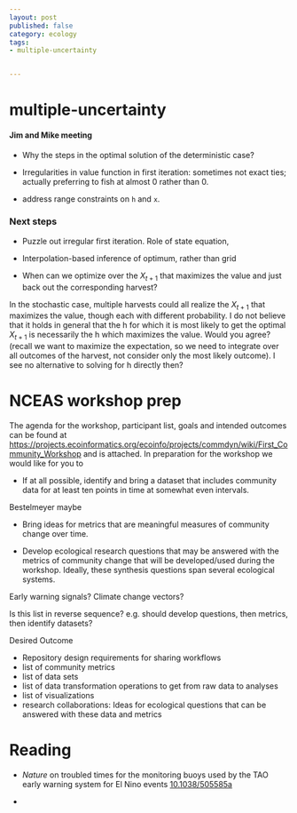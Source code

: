 ```yaml
---
layout: post
published: false
category: ecology
tags: 
- multiple-uncertainty


---
```


multiple-uncertainty
======================

#### Jim and Mike meeting

- Why the steps in the optimal solution of the deterministic case?

- Irregularities in value function in first iteration: sometimes not exact ties; actually preferring to fish at almost 0 rather than 0.  

- address range constraints on `h` and `x`.  

### Next steps

- Puzzle out irregular first iteration.  Role of state equation, 
- Interpolation-based inference of optimum, rather than grid

- When can we optimize over the $X_{t+1}$ that maximizes the value and just back out the corresponding harvest?

In the stochastic case, multiple harvests could all realize the $X_{t+1}$ that maximizes the value, though each with different probability.  I do not believe that it holds in general that the h for which it is most likely to get the optimal $X_{t+1}$ is necessarily the h which maximizes the value.  Would you agree? (recall we want to maximize the expectation, so we need to integrate over all outcomes of the harvest, not consider only the most likely outcome).  I see no alternative to solving for h directly then?





NCEAS workshop prep
===================

The agenda for the workshop, participant list, goals and intended outcomes can be found at https://projects.ecoinformatics.org/ecoinfo/projects/commdyn/wiki/First_Community_Workshop and is attached. 
In preparation for the workshop we would like for you to

-  If at all possible, identify and bring a dataset that includes community data for at least ten points in time at somewhat even intervals.

Bestelmeyer maybe 

- Bring ideas for metrics that are meaningful measures of community change over time.



-  Develop ecological research questions that may be answered with the metrics of community change that will be developed/used during the workshop. Ideally, these synthesis questions span several ecological systems.

Early warning signals? Climate change vectors? 


Is this list in reverse sequence? e.g. should develop questions, then metrics, then identify datasets?


Desired Outcome
- Repository design requirements for sharing workflows
- list of community metrics
- list of data sets
- list of data transformation operations to get from raw data to analyses
- list of visualizations
- research collaborations: Ideas for ecological questions that can be answered with these data and metrics



Reading
=======

- _Nature_ on troubled times for the monitoring buoys used by the TAO early warning system for El Nino events [10.1038/505585a](http://doi.org/10.1038/505585a)

- 
